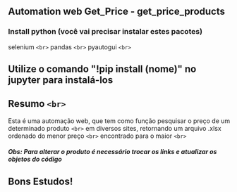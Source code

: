## Automation web Get_Price - get_price_products

### Install python (você vai precisar instalar estes pacotes)

selenium `<br>`
pandas `<br>`
pyautogui `<br>`

## Utilize o comando "!pip install (nome)" no jupyter para instalá-los

## Resumo `<br>`

Esta é uma automação web, que tem como função pesquisar o preço de um determinado produto `<br>`
em diversos sites, retornando um arquivo .xlsx ordenado do menor preço `<br>`
encontrado para o maior `<br>`

##### Obs: Para alterar o produto é necessário trocar os links e atualizar os objetos do código

## Bons Estudos!
